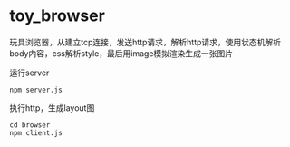 # toy_browser
玩具浏览器，从建立tcp连接，发送http请求，解析http请求，使用状态机解析body内容，css解析style，最后用image模拟渲染生成一张图片

运行server
```
npm server.js
```

执行http，生成layout图
```
cd browser
npm client.js
```
